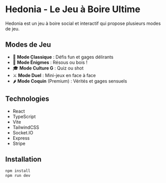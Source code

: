 # Hedonia - Le Jeu à Boire Ultime

Hedonia est un jeu à boire social et interactif qui propose plusieurs modes de jeu.

## Modes de Jeu

- 🎲 **Mode Classique** : Défis fun et gages délirants
- 🧩 **Mode Énigmes** : Résous ou bois !
- 🎓 **Mode Culture G** : Quiz ou shot
- ⚔️ **Mode Duel** : Mini-jeux en face à face
- 🌶️ **Mode Coquin** (Premium) : Vérités et gages sensuels

## Technologies

- React
- TypeScript
- Vite
- TailwindCSS
- Socket.IO
- Express
- Stripe

## Installation

```bash
npm install
npm run dev
